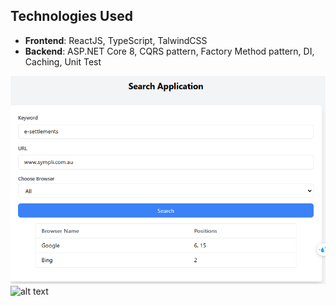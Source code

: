 ## **Technologies Used**

- **Frontend**: ReactJS, TypeScript, TalwindCSS
- **Backend**: ASP.NET Core 8, CQRS pattern, Factory Method pattern, DI, Caching, Unit Test


![alt text](/assets/image.png)
![alt text](image.png)
